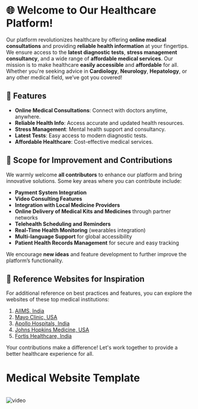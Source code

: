 # 🌐 Welcome to Our Healthcare Platform!

Our platform revolutionizes healthcare by offering **online medical consultations** and providing **reliable health information** at your fingertips. We ensure access to the **latest diagnostic tests**, **stress management consultancy**, and a wide range of **affordable medical services**. Our mission is to make healthcare **easily accessible** and **affordable** for all. Whether you're seeking advice in **Cardiology**, **Neurology**, **Hepatology**, or any other medical field, we’ve got you covered!

## 🌟 Features

- **Online Medical Consultations**: Connect with doctors anytime, anywhere.
- **Reliable Health Info**: Access accurate and updated health resources.
- **Stress Management**: Mental health support and consultancy.
- **Latest Tests**: Easy access to modern diagnostic tests.
- **Affordable Healthcare**: Cost-effective medical services.

## 🚀 Scope for Improvement and Contributions
We warmly welcome **all contributors** to enhance our platform and bring innovative solutions. Some key areas where you can contribute include:

- **Payment System Integration**
- **Video Consulting Features**
- **Integration with Local Medicine Providers**
- **Online Delivery of Medical Kits and Medicines** through partner networks
- **Telehealth Scheduling and Reminders**
- **Real-Time Health Monitoring** (wearables integration)
- **Multi-language Support** for global accessibility
- **Patient Health Records Management** for secure and easy tracking

We encourage **new ideas** and feature development to further improve the platform’s functionality.

## 🔗 Reference Websites for Inspiration
For additional reference on best practices and features, you can explore the websites of these top medical institutions:

1. [AIIMS, India](https://www.aiims.edu)
2. [Mayo Clinic, USA](https://www.mayoclinic.org)
3. [Apollo Hospitals, India](https://www.apollohospitals.com)
4. [Johns Hopkins Medicine, USA](https://www.hopkinsmedicine.org)
5. [Fortis Healthcare, India](https://www.fortishealthcare.com)

Your contributions make a difference! Let's work together to provide a better healthcare experience for all.
<br/>
<h1 align="left">Medical Website Template</h1>
<br/>
<img src="img/medical.gif" alt="video">

